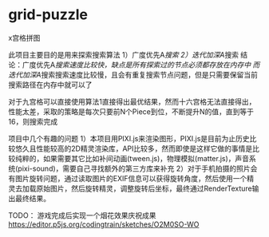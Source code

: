# grid-puzzle
x宫格拼图

此项目主要目的是用来探索搜索算法
1）广度优先A*搜索
2）迭代加深A*搜索
结论：广度优先A*搜索速度比较快，缺点是所有探索过的节点必须都存放在内存中
而迭代加深A*搜索搜索速度比较慢，且会有重复搜索节点问题，但是只需要保留当前搜索路径在内存中就可以了

对于九宫格可以直接使用算法1直接得出最优结果，然而十六宫格无法直接得出，性能太差，采取的策略是每次只要前N个Piece到位，不断提升N的值，直到等于16，则搜索完成

项目中几个有趣的问题
1）本项目用PIXI.js来渲染图形，PIXI.js是目前为止历史比较悠久且性能较高的2D精灵渲染库，API比较多，然而即使是这样它做的事情是比较纯粹的，如果需要其它比如补间动画(tween.js)，物理模拟(matter.js)，声音系统(pixi-sound)，需要自己寻找额外的第三方库来补充
2）对于手机拍摄的照片会有图片旋转问题，通过读取图片的EXIF信息可以获得旋转角度，然后使用一个精灵去加载原始图片，然后旋转精灵，调整旋转后坐标，最终通过RenderTexture输出最终结果。

TODO：
游戏完成后实现一个烟花效果庆祝成果 https://editor.p5js.org/codingtrain/sketches/O2M0SO-WO